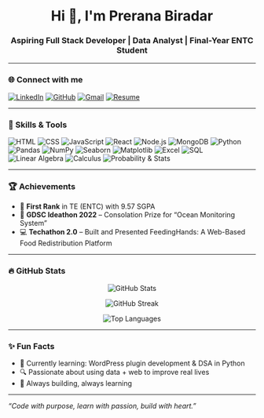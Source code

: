 <h1 align="center">Hi 👋, I'm Prerana Biradar</h1>
<h3 align="center">Aspiring Full Stack Developer | Data Analyst | Final-Year ENTC Student</h3>

---

### 🌐 Connect with me

[![LinkedIn](https://img.shields.io/badge/LinkedIn-blue?logo=linkedin&style=for-the-badge)](https://www.linkedin.com/in/prerana-biradar-a5643b267/)
[![GitHub](https://img.shields.io/badge/GitHub-100000?logo=github&logoColor=white&style=for-the-badge)](https://github.com/preranav-biradar)
[![Gmail](https://img.shields.io/badge/Gmail-D14836?logo=gmail&logoColor=white&style=for-the-badge)](mailto:preranabiradar6@gmail.com)
[![Resume](https://img.shields.io/badge/Resume-PDF-critical?style=for-the-badge&logo=adobe-acrobat-reader)](https://github.com/preranav-biradar/preranav-biradar/blob/main/Prerana%20resume.pdf)

---

### 🧠 Skills & Tools

![HTML](https://img.shields.io/badge/HTML-E34F26?logo=html5&logoColor=white)
![CSS](https://img.shields.io/badge/CSS-1572B6?logo=css3&logoColor=white)
![JavaScript](https://img.shields.io/badge/JavaScript-F7DF1E?logo=javascript&logoColor=black)
![React](https://img.shields.io/badge/React-20232A?logo=react&logoColor=61DAFB)
![Node.js](https://img.shields.io/badge/Node.js-339933?logo=node.js&logoColor=white)
![MongoDB](https://img.shields.io/badge/MongoDB-4EA94B?logo=mongodb&logoColor=white)
![Python](https://img.shields.io/badge/Python-3776AB?logo=python&logoColor=white)
![Pandas](https://img.shields.io/badge/Pandas-150458?logo=pandas&logoColor=white)
![NumPy](https://img.shields.io/badge/NumPy-013243?logo=numpy&logoColor=white)
![Seaborn](https://img.shields.io/badge/Seaborn-5A4FCF?style=flat&logo=python&logoColor=white)
![Matplotlib](https://img.shields.io/badge/Matplotlib-11557c?style=flat&logo=python&logoColor=white)
![Excel](https://img.shields.io/badge/Excel-217346?logo=microsoft-excel&logoColor=white)
![SQL](https://img.shields.io/badge/SQL-003B57?logo=postgresql&logoColor=white)
![Linear Algebra](https://img.shields.io/badge/Linear--Algebra-Orange?style=flat&logo=mathworks&logoColor=white)
![Calculus](https://img.shields.io/badge/Calculus-Blue?style=flat&logo=python&logoColor=white)
![Probability & Stats](https://img.shields.io/badge/Probability--and--Statistics-FF6F00?style=flat&logo=chartdotjs&logoColor=white)

---

### 🏆 Achievements

- 🥇 **First Rank** in TE (ENTC) with 9.57 SGPA  
- 🧠 **GDSC Ideathon 2022** – Consolation Prize for “Ocean Monitoring System”  
- 💻 **Techathon 2.0** – Built and Presented FeedingHands: A Web-Based Food Redistribution Platform  

---

### 🔥 GitHub Stats

<p align="center">
  <img src="https://github-readme-stats.vercel.app/api?username=preranav-biradar&show_icons=true&theme=radical" alt="GitHub Stats" />
</p>

<p align="center">
  <img src="https://github-readme-streak-stats.herokuapp.com/?user=preranav-biradar&theme=dark" alt="GitHub Streak" />
</p>

<p align="center">
  <img src="https://github-readme-stats.vercel.app/api/top-langs/?username=preranav-biradar&layout=compact&theme=tokyonight" alt="Top Languages" />
</p>

---

### ✨ Fun Facts

- 🎯 Currently learning: WordPress plugin development & DSA in Python  
- 🔍 Passionate about using data + web to improve real lives  
- 🚀 Always building, always learning

---

*“Code with purpose, learn with passion, build with heart.”*
